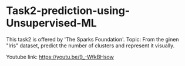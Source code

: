# Task2-prediction-using-Unsupervised-ML
This task2 is offered by 'The Sparks Foundation'. 
Topic: From the ginen "Iris" dataset, predict the number of clusters and represent it visually.


Youtube link: https://youtu.be/9_-WfkBHsow

